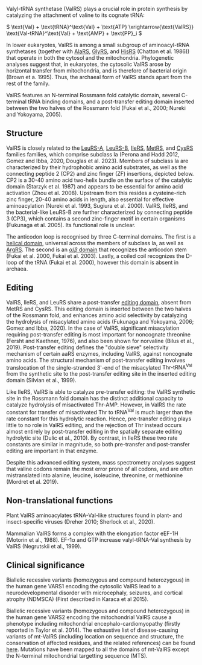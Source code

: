 
Valyl-tRNA synthetase (ValRS) plays a crucial role in protein synthesis by catalyzing the attachment of valine to its cognate tRNA:




$ \text{Val} + \text{tRNA}^\text{Val} + \text{ATP} \xrightarrow{\text{ValRS}} \text{Val-tRNA}^\text{Val} + \text{AMP} + \text{PP}_i  $



In lower eukaryotes, ValRS is among a small subgroup of aminoacyl-tRNA synthetases (together with [AlaRS](/class2/ala), [GlyRS](/class2/gly3), and [HisRS](/class2/his) (Chatton et al. 1986)) that operate in both the cytosol and the mitochondria.
Phylogenetic analyses suggest that, in eukaryotes, the cytosolic ValRS arose by horizontal transfer from mitochondria, and is therefore of bacterial origin (Brown et a. 1995).
Thus, the archaeal form of ValRS stands apart from the rest of the family.


ValRS features an N-terminal Rossmann fold catalytic domain, several C-terminal tRNA binding domains, and a post-transfer editing domain inserted between the two halves of the Rossmann fold (Fukai et al., 2000; Nureki and Yokoyama, 2005).

## Structure


ValRS is closely related to the [LeuRS-A](/class1/leu2), [LeuRS-B](/class1/leu1), [IleRS](/class1/ile), [MetRS](/class1/met), and [CysRS](/class1/cys) families families, which comprise 
subclass Ia (Perona and Hadd 2012, Gomez and Ibba, 2020, Douglas et al. 2023). Members of subclass Ia are characterized by their hydrophobic amino acid substrates, as well as the connecting peptide 2 (CP2) and zinc finger (ZF) insertions, depicted below. 
CP2 is a 30-40 amino acid two-helix bundle on the surface of the catalytic domain (Starzyk et al. 1987) and appears to be essential for amino acid activation (Zhou et al. 2008). 
Upstream from this resides a cysteine-rich zinc finger, 20-40 amino acids in length, also essential for effective aminoacylation (Nureki et al. 1993, Sugiura et al. 2000). 
ValRS, IleRS, and the bacterial-like LeuRS-B are further characterized by connecting peptide 3 (CP3), which contains a second zinc-finger motif in certain organisms (Fukunaga et al. 2005).
Its functional role is unclear. 


The anticodon loop is recognised by three C-terminal domains.
The first is a [helical domain](/superfamily/class1/Anticodon_binding_domain_CRIMVL), universal across the members of subclass Ia, as well as [ArgRS](/class1/arg).
The second is an [$\alpha$/$\beta$ domain](/superfamily/class1/C-terminal_junction_domain) that recognizes the anticodon stem (Fukai et al. 2000, Fukai et al. 2003).
Lastly, a coiled coil recognizes the D-loop of the tRNA (Fukai et al. 2000), however this domain is absent in archaea.





## Editing

ValRS,	IleRS, and LeuRS share a post-transfer [editing domain](/superfamily/class1/Editing_domain_1a), absent from MetRS and CysRS.
This editing domain is inserted between the two halves of the Rossmann fold, and enhances amino acid selectivity by catalyzing the hydrolysis of misacylated amino acids (Fukunaga and Yokoyama, 2006; Gomez and Ibba, 2020).
In the case of ValRS, significant misacylation requiring post-transfer editing is most important for noncognate threonine (Fersht and Kaethner, 1976), and also been shown for norvaline (Bilus et al., 2019). 
Post-transfer editing defines the "double sieve" selectivity mechanism of certain aaRS enzymes, including ValRS, against noncognate amino acids. The structural mechanism of post-transfer editing involves translocation of the single-stranded 3'-end of the misacylated $\text{Thr-tRNA}^\text{Val}$ from the synthetic site to the post-transfer editing site in the inserted editing domain (Silvian et al., 1999). 


Like IleRS, ValRS is able to catalyze pre-transfer editing: the ValRS synthetic site in the Rossmann fold domain has the distinct additional capacity to catalyze hydrolysis of misactivated Thr-AMP. However, in ValRS the rate constant for transfer of misactivated Thr to $\text{tRNA}^\text{Val}$ is much larger than the rate constant for this hydrolytic reaction. Hence, pre-transfer editing plays little to no role in ValRS editing, and the rejection of Thr instead occurs almost entirely by post-transfer editing in the spatially separate editing hydrolytic site (Dulic et al., 2010). By contrast, in IleRS these two rate constants are similar in magnitude, so both pre-transfer and post-transfer editing are important in that enzyme.

Despite this advanced editing system, mass spectrometry analyses suggest that valine codons remain the most error prone of all codons, and are often mistranslated into alanine, leucine, isoleucine, threonine, or methionine (Mordret et al. 2019).


## Non-translational functions

Plant ValRS aminoacylates tRNA-Val-like structures found in plant- and insect-specific viruses (Dreher 2010; Sherlock et al., 2020). 

Mammalian ValRS forms a complex with the elongation factor eEF-1H (Motorin et al., 1988). EF-1α and GTP increase valyl-tRNA-Val synthesis by ValRS (Negrutskii et al., 1999).

## Clinical significance

Biallelic recessive variants (homozygous and compound heterozygous) in the human gene VARS1 encoding the cytosolic ValRS lead to a neurodevelopmental disorder with microcephaly, seizures, and cortical atrophy (NDMSCA) (First described in Karaca et al 2015). 

Biallelic recessive variants (homozygous and compound heterozygous) in the human gene VARS2 encoding the mitochondrial ValRS cause a phenotype including mitochondrial encephalo-cardiomyopathy (firstly reported in Taylor et al. 2014). The exhaustive list of disease-causing variants of mt-ValRS (including location on sequence and structure, the conservation of affected residues, and the related references) can be found [here](http://misynpat.org/misynpat/PageMaker.rvt?name=VARS2). Mutations have been mapped to all the domains of mt-ValRS except the N-terminal mitochondrial targetting sequence (MTS).
